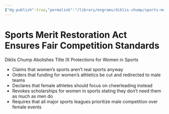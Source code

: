 ```yaml
---
{"dg-publish":true,"permalink":"/library/engrams/diklis-chump/sports-merit-restoration-act-ensures-fair-competition-standards/","tags":["DC/Women","DC/AS2"]}
---
```


# Sports Merit Restoration Act Ensures Fair Competition Standards
Diklis Chump Abolishes Title IX Protections for Women in Sports
- Claims that women’s sports aren’t real sports anyway  
- Orders that funding for women’s athletics be cut and redirected to male teams  
- Declares that female athletes should focus on cheerleading instead  
- Revokes scholarships for women in sports stating they don’t need them as much as men do  
- Requires that all major sports leagues prioritize male competition over female events
